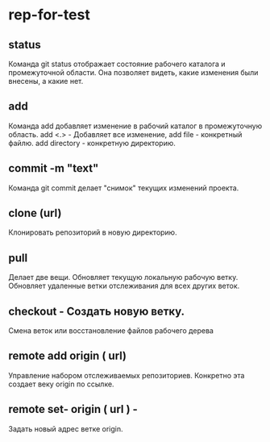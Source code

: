 # rep-for-test

## status

Команда git status отображает состояние рабочего каталога и промежуточной области. Она позволяет видеть, какие изменения были внесены, а какие нет.

## add

Команда add добавляет изменение в рабочий каталог в промежуточную область. add <.> - Добавляет все изменение, add file - конкретный файлю. add directory - конкретную директорию.

## commit -m "text"

Команда git commit делает "снимок" текущих изменений проекта.

## clone (url)

Клонировать репозиторий в новую директорию.

## pull

Делает две вещи. Обновляет текущую локальную рабочую ветку. Обновляет удаленные ветки отслеживания для всех других веток.

## checkout - Создать новую ветку.

Смена веток или восстановление файлов рабочего дерева

## remote add origin ( url)

Управление набором отслеживаемых репозиториев. Конкретно эта создает веку origin по ссылке.

## remote set- origin ( url ) -

Задать новый адрес ветке origin.
